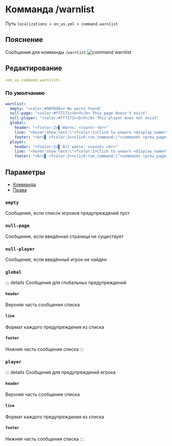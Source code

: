 # Комманда /warnlist
Путь `localizations > en_us.yml > command.warnlist`

## Пояснение
Сообщения для комманды `/warnlist`
![command warnlist](/commandwarnlist.png)

## Редактирование
```yaml
<en_us.command.warnlist>
```

### По умолчанию
```yaml
warnlist:
  empty: "<color:#98FB98>☺ No warns found"
  null-page: "<color:#ff7171><b>⁉</b> This page doesn't exist"
  null-player: "<color:#ff7171><b>⁉</b> This player does not exist"
  global:
    header: "<fcolor:2>▋ Warns: <count> <br>"
    line: "<hover:show_text:\"<fcolor:1>Click to unwarn <display_name>\"><click:run_command:\"<command>\"><color:#ff7171>☒ <display_name></click></hover> <fcolor:1><hover:show_text:\"<fcolor:1>ID: <id><br>Date: <date><br>Time: <time><br>Moderator: <moderator><br>Reason: <reason>\">[INFO]</hover>"
    footer: "<br>▋ <fcolor:2><click:run_command:\"<command> <prev_page>\">←</click> <fcolor:1>Page: <current_page>/<last_page> <fcolor:2><click:run_command:\"<command> <next_page>\">→"
  player:
    header: "<fcolor:2>▋ All warns: <count> <br>"
    line: "<hover:show_text:\"<fcolor:1>Click to unwarn <display_name>\"><click:run_command:\"<command>\"><color:#ff7171>☒ <display_name></click></hover> <fcolor:1><hover:show_text:\"<fcolor:1>ID: <id><br>Date: <date><br>Time: <time><br>Moderator: <moderator><br>Reason: <reason>\">[INFO]</hover>"
    footer: "<br>▋ <fcolor:2><click:run_command:\"<command> <prev_page>\">←</click> <fcolor:1>Page: <current_page>/<last_page> <fcolor:2><click:run_command:\"<command> <next_page>\">→"
```

## Параметры

- [Комманда](/docs/command/warnlist/)
- [Права](/docs/permission/command/warnlist/)

### `empty`

Сообщение, если список игроков предупреждений пуст

### `null-page`

Сообщение, если введённая страница не существует

### `null-player`

Сообщение, если введённый игрок не найден

### `global`

::: details Сообщения для глобальных предупреждений

#### `header`

Верхняя часть сообщения списка

#### `line`

Формат каждого предупреждения из списка

#### `footer`

Нижняя часть сообщения списка
:::

### `player`

::: details Сообщения для предупреждений игрока

#### `header`

Верхняя часть сообщения списка

#### `line`

Формат каждого предупреждения из списка

#### `footer`

Нижняя часть сообщения списка
:::

